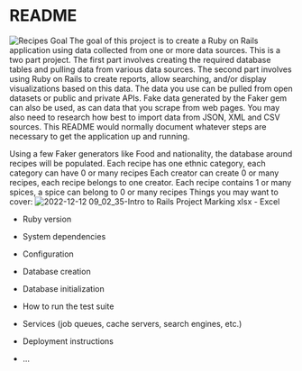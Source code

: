 # README
![Recipes](https://user-images.githubusercontent.com/53295189/207064130-6f510bda-8c82-4555-ba54-9c7e1889a148.png)
Goal
The goal of this project is to create a Ruby on Rails application using data collected from one or more data sources. This is a two part project.
The first part involves creating the required database tables and pulling data from various data sources. The second part involves using Ruby on Rails to create reports, allow searching, and/or display visualizations based on this data.
The data you use can be pulled from open datasets or public and private APIs. Fake data generated by the Faker gem can also be used, as can data that you scrape from web pages. You may also need to research how best to import data from JSON, XML and CSV sources.
This README would normally document whatever steps are necessary to get the
application up and running.

Using a few Faker generators like Food and nationality, the database around recipes will be populated.
Each recipe has one ethnic category, each category can have 0 or many recipes
Each creator can create 0 or many recipes, each recipe belongs to one creator.
Each recipe contains 1 or many spices, a spice can belong to 0 or many recipes
Things you may want to cover:
![2022-12-12 09_02_35-Intro to Rails Project Marking xlsx - Excel](https://user-images.githubusercontent.com/53295189/207064738-0505b952-61ea-4c79-a05e-a2000aeab44c.png)

* Ruby version

* System dependencies

* Configuration

* Database creation

* Database initialization

* How to run the test suite

* Services (job queues, cache servers, search engines, etc.)

* Deployment instructions

* ...
